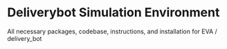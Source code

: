 # Deliverybot Simulation Environment
All necessary packages, codebase, instructions, and installation for EVA / delivery_bot
